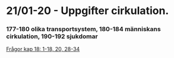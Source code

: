 # 21/01-20 - Uppgifter cirkulation.

### 177-180 olika transportsystem, 180-184 människans cirkulation, 190-192 sjukdomar

[Frågor kap 18: 1-18, 20, 28-34](21%2001%2020%20Uppgifter%20cirkulation/Fr%20gor%20kap%2018%201%2018%2020%2028%2034.csv)